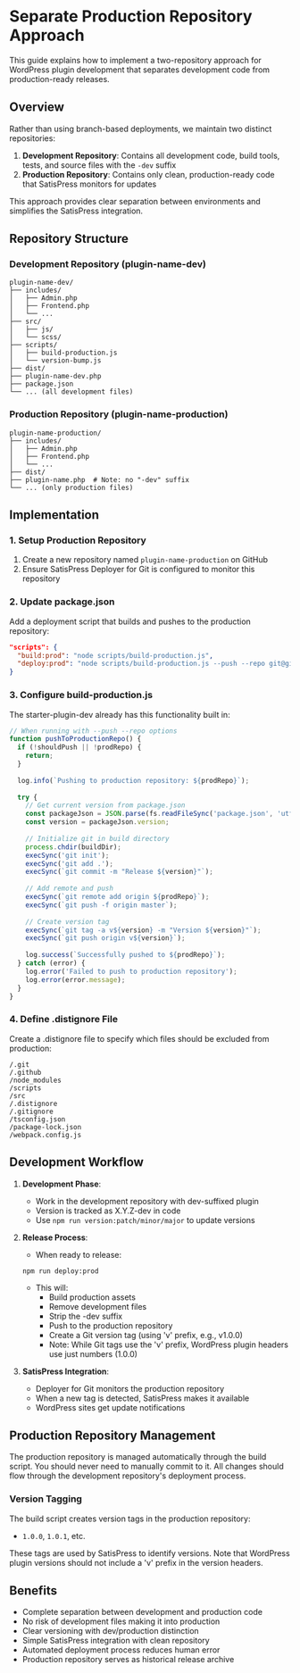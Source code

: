 # Separate Production Repository Approach

This guide explains how to implement a two-repository approach for WordPress plugin development that separates development code from production-ready releases.

## Overview

Rather than using branch-based deployments, we maintain two distinct repositories:

1. **Development Repository**: Contains all development code, build tools, tests, and source files with the `-dev` suffix
2. **Production Repository**: Contains only clean, production-ready code that SatisPress monitors for updates

This approach provides clear separation between environments and simplifies the SatisPress integration.

## Repository Structure

### Development Repository (plugin-name-dev)

```
plugin-name-dev/
├── includes/
│   ├── Admin.php
│   ├── Frontend.php
│   └── ...
├── src/
│   ├── js/
│   └── scss/
├── scripts/
│   ├── build-production.js
│   └── version-bump.js
├── dist/
├── plugin-name-dev.php
├── package.json
└── ... (all development files)
```

### Production Repository (plugin-name-production)

```
plugin-name-production/
├── includes/
│   ├── Admin.php
│   ├── Frontend.php
│   └── ...
├── dist/
├── plugin-name.php  # Note: no "-dev" suffix
└── ... (only production files)
```

## Implementation

### 1. Setup Production Repository

1. Create a new repository named `plugin-name-production` on GitHub
2. Ensure SatisPress Deployer for Git is configured to monitor this repository

### 2. Update package.json

Add a deployment script that builds and pushes to the production repository:

```json
"scripts": {
  "build:prod": "node scripts/build-production.js",
  "deploy:prod": "node scripts/build-production.js --push --repo git@github.com:your-username/plugin-name-production.git"
}
```

### 3. Configure build-production.js

The starter-plugin-dev already has this functionality built in:

```javascript
// When running with --push --repo options
function pushToProductionRepo() {
  if (!shouldPush || !prodRepo) {
    return;
  }
  
  log.info(`Pushing to production repository: ${prodRepo}`);
  
  try {
    // Get current version from package.json
    const packageJson = JSON.parse(fs.readFileSync('package.json', 'utf8'));
    const version = packageJson.version;
    
    // Initialize git in build directory
    process.chdir(buildDir);
    execSync('git init');
    execSync('git add .');
    execSync(`git commit -m "Release ${version}"`);
    
    // Add remote and push
    execSync(`git remote add origin ${prodRepo}`);
    execSync(`git push -f origin master`);
    
    // Create version tag
    execSync(`git tag -a v${version} -m "Version ${version}"`);
    execSync(`git push origin v${version}`);
    
    log.success(`Successfully pushed to ${prodRepo}`);
  } catch (error) {
    log.error('Failed to push to production repository');
    log.error(error.message);
  }
}
```

### 4. Define .distignore File

Create a .distignore file to specify which files should be excluded from production:

```
/.git
/.github
/node_modules
/scripts
/src
/.distignore
/.gitignore
/tsconfig.json
/package-lock.json
/webpack.config.js
```

## Development Workflow

1. **Development Phase**:
   - Work in the development repository with dev-suffixed plugin
   - Version is tracked as X.Y.Z-dev in code
   - Use `npm run version:patch/minor/major` to update versions

2. **Release Process**:
   - When ready to release:
   ```
   npm run deploy:prod
   ```
   - This will:
     - Build production assets
     - Remove development files
     - Strip the -dev suffix
     - Push to the production repository
     - Create a Git version tag (using 'v' prefix, e.g., v1.0.0)
     - Note: While Git tags use the 'v' prefix, WordPress plugin headers use just numbers (1.0.0)

3. **SatisPress Integration**:
   - Deployer for Git monitors the production repository
   - When a new tag is detected, SatisPress makes it available
   - WordPress sites get update notifications

## Production Repository Management

The production repository is managed automatically through the build script. You should never need to manually commit to it. All changes should flow through the development repository's deployment process.

### Version Tagging

The build script creates version tags in the production repository:

- `1.0.0`, `1.0.1`, etc. 

These tags are used by SatisPress to identify versions. Note that WordPress plugin versions should not include a 'v' prefix in the version headers.

## Benefits

- Complete separation between development and production code
- No risk of development files making it into production
- Clear versioning with dev/production distinction
- Simple SatisPress integration with clean repository
- Automated deployment process reduces human error
- Production repository serves as historical release archive